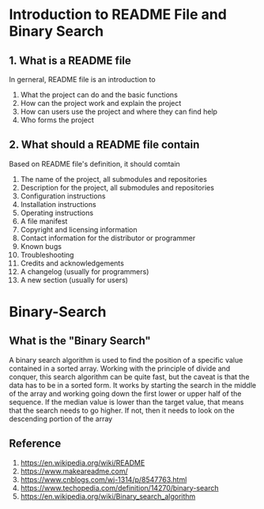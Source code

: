 # Introduction to README File and Binary Search

## 1. What is a README file
In gerneral, README file is an introduction to

1. What the project can do and the basic functions
2. How can the project work and explain the project
3. How can users use the project and where they can find help
4. Who forms the project

## 2. What should a README file contain
Based on README file's definition, it should comtain

1. The name of the project, all submodules and repositories
2. Description for the project, all submodules and repositories
3. Configuration instructions
4. Installation instructions
5. Operating instructions
6. A file manifest
7. Copyright and licensing information
8. Contact information for the distributor or programmer
9. Known bugs
10. Troubleshooting
11. Credits and acknowledgements
12. A changelog (usually for programmers)
13. A new section (usually for users)

# Binary-Search

## What is the "Binary Search"

A binary search algorithm is used to find the position of a specific value contained in a sorted array. 
Working with the principle of divide and conquer, this search algorithm can be quite fast, but the caveat is that the data has to be in a sorted form. 
It works by starting the search in the middle of the array and working going down the first lower or upper half of the sequence. 
If the median value is lower than the target value, that means that the search needs to go higher.
If not, then it needs to look on the descending portion of the array

## Reference
1. https://en.wikipedia.org/wiki/README
2. https://www.makeareadme.com/
3. https://www.cnblogs.com/wj-1314/p/8547763.html
4. https://www.techopedia.com/definition/14270/binary-search
5. https://en.wikipedia.org/wiki/Binary_search_algorithm
